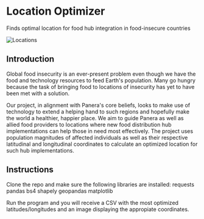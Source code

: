 # Location Optimizer
Finds optimal location for food hub integration in food-insecure countries

![Locations](https://ibb.co/my3Mc17)

## Introduction

Global food insecurity is an ever-present problem even though we have the food and technology resources to feed Earth's population. Many go hungry because the task of bringing food to locations of insecurity has yet to have been met with a solution.

Our project, in alignment with Panera's core beliefs, looks to make use of technology to extend a helping hand to such regions and hopefully make the world a healthier, happier place. We aim to guide Panera as well as allied food providers to locations where new food distribution hub implementations can help those in need most effectively. The project uses population magnitudes of affected individuals as well as their respective latitudinal and longitudinal coordinates to calculate an optimized location for such hub implementations.

## Instructions

Clone the repo and make sure the following libraries are installed:
requests
pandas
bs4
shapely
geopandas
matplotlib

Run the program and you will receive a CSV with the most optimized latitudes/longitudes and an image displaying the appropiate coordinates.
